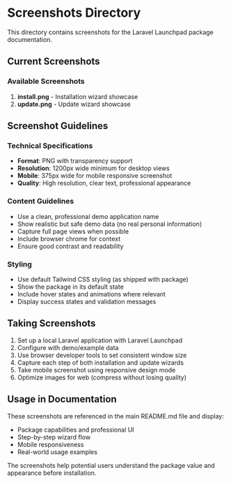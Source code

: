 # Screenshots Directory

This directory contains screenshots for the Laravel Launchpad package documentation.

## Current Screenshots

### Available Screenshots
1. **install.png** - Installation wizard showcase
2. **update.png** - Update wizard showcase

## Screenshot Guidelines

### Technical Specifications
- **Format**: PNG with transparency support
- **Resolution**: 1200px wide minimum for desktop views
- **Mobile**: 375px wide for mobile responsive screenshot
- **Quality**: High resolution, clear text, professional appearance

### Content Guidelines
- Use a clean, professional demo application name
- Show realistic but safe demo data (no real personal information)
- Capture full page views when possible
- Include browser chrome for context
- Ensure good contrast and readability

### Styling
- Use default Tailwind CSS styling (as shipped with package)
- Show the package in its default state
- Include hover states and animations where relevant
- Display success states and validation messages

## Taking Screenshots

1. Set up a local Laravel application with Laravel Launchpad
2. Configure with demo/example data
3. Use browser developer tools to set consistent window size
4. Capture each step of both installation and update wizards
5. Take mobile screenshot using responsive design mode
6. Optimize images for web (compress without losing quality)

## Usage in Documentation

These screenshots are referenced in the main README.md file and display:
- Package capabilities and professional UI
- Step-by-step wizard flow
- Mobile responsiveness
- Real-world usage examples

The screenshots help potential users understand the package value and appearance before installation.
